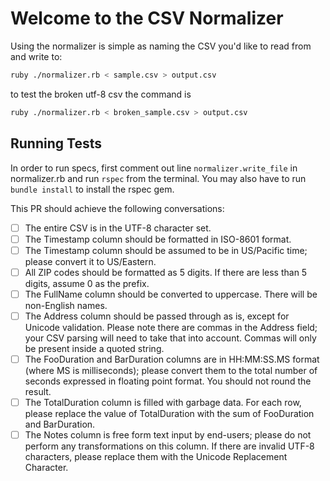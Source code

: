 # Welcome to the CSV Normalizer

Using the normalizer is simple as naming the CSV you'd like to read from and write to:

```sh
ruby ./normalizer.rb < sample.csv > output.csv
```

to test the broken utf-8 csv the command is

```sh
ruby ./normalizer.rb < broken_sample.csv > output.csv
```

## Running Tests

In order to run specs, first comment out line `normalizer.write_file` in normalizer.rb
and run `rspec` from the terminal. You may also have to run `bundle install` to install the rspec gem.

This PR should achieve the following conversations:

- [ ] The entire CSV is in the UTF-8 character set.
- [ ] The Timestamp column should be formatted in ISO-8601 format.
- [ ] The Timestamp column should be assumed to be in US/Pacific time; please convert it to US/Eastern.
- [ ] All ZIP codes should be formatted as 5 digits. If there are less than 5 digits, assume 0 as the prefix.
- [ ] The FullName column should be converted to uppercase. There will be non-English names.
- [ ] The Address column should be passed through as is, except for Unicode validation. Please note there are commas in the Address field; your CSV parsing will need to take that into account. Commas will only be present inside a quoted string.
- [ ] The FooDuration and BarDuration columns are in HH:MM:SS.MS format (where MS is milliseconds); please convert them to the total number of seconds expressed in floating point format. You should not round the result.
- [ ] The TotalDuration column is filled with garbage data. For each row, please replace the value of TotalDuration with the sum of FooDuration and BarDuration.
- [ ] The Notes column is free form text input by end-users; please do not perform any transformations on this column. If there are invalid UTF-8 characters, please replace them with the Unicode Replacement Character.